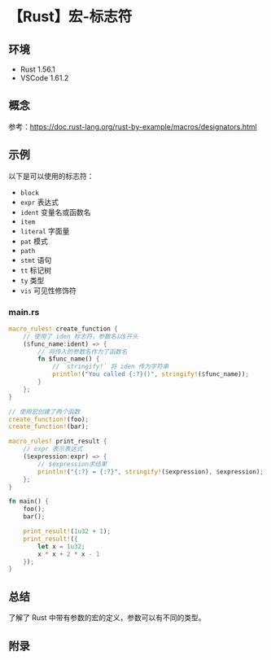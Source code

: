 # 【Rust】宏-标志符

## 环境

- Rust 1.56.1
- VSCode 1.61.2

## 概念

参考：<https://doc.rust-lang.org/rust-by-example/macros/designators.html>  

## 示例

以下是可以使用的标志符：

- `block`
- `expr` 表达式
- `ident` 变量名或函数名
- `item`
- `literal` 字面量
- `pat` 模式
- `path`
- `stmt` 语句
- `tt` 标记树
- `ty` 类型
- `vis` 可见性修饰符

### main.rs

```rust
macro_rules! create_function {
    // 使用了 iden 标志符，参数名以$开头
    ($func_name:ident) => {
        // 将传入的参数名作为了函数名
        fn $func_name() {
            // `stringify!` 将 iden 传为字符串
            println!("You called {:?}()", stringify!($func_name));
        }
    };
}

// 使用宏创建了两个函数
create_function!(foo);
create_function!(bar);

macro_rules! print_result {
    // expr 表示表达式
    ($expression:expr) => {
        // $expression求结果
        println!("{:?} = {:?}", stringify!($expression), $expression);
    };
}

fn main() {
    foo();
    bar();

    print_result!(1u32 + 1);
    print_result!({
        let x = 1u32;
        x * x + 2 * x - 1
    });
}
```

## 总结

了解了 Rust 中带有参数的宏的定义，参数可以有不同的类型。

## 附录
